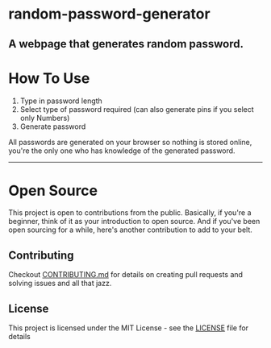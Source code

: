 # random-password-generator

## A webpage that generates random password. 

# How To Use
1. Type in password length
2. Select type of password required (can also generate pins if you select only Numbers)
3. Generate password

All passwords are generated on your browser so nothing is stored online, you're the only one who has knowledge of the generated password.
___

# Open Source
This project is open to contributions from the public. 
Basically, if you're a beginner, think of it as your introduction to open source. 
And if you've been open sourcing for a while, here's another contribution to add to your belt.

## Contributing
Checkout [CONTRIBUTING.md](.github/CONTRIBUTING.md) for details on creating pull requests and solving issues and all that jazz.

## License
This project is licensed under the MIT License - see the [LICENSE](.github/LICENSE) file for details
